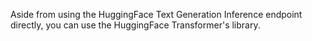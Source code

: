 Aside from using the HuggingFace Text Generation Inference endpoint directly, you can use the HuggingFace Transformer's library. 